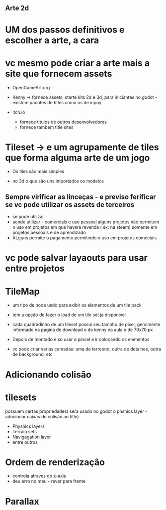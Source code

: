## Arte 2d

# UM dos passos definitivos e escolher a arte, a cara

# vc mesmo pode criar a arte mais a site que fornecem assets

  - OpenGameArt.org

  - Kenny -> fornece assets, starte kits 2d e 3d, para iniciantes no godot
            - existem pacotes de titles como os de inpuy

  - itch.io
    - fornece titulos de outros desenvolvedores
    - fornece tambem title sites

# Tileset -> e um agrupamente de tiles que forma alguma arte de um jogo

  - Os tiles são mais simples

  - no 3d o que são uns importados os modelos



## Sempre virificar as linceças - e previso ferificar se vc pode utilizar os assets de terceiros
   - se pode utilizar
   - aonde utilizar - comercials e uso pessoal
     alguns projetos não permitem o uso em projetos em que havera revenda ( ex:  na steam) somente em projetos pessoais e de aprendizado
   - ALguns permite o pagamento permitindo  o uso em projetos comeciais

# vc pode salvar layaouts para usar entre projetos

# TileMap
  - um tipo de node usdo para exibir os elementos de um tile pack
  - tem a opção de fazer o load de um tile set ja disponivel

  - cada quadradinho de um tileset possui seu tamnho de pixel, geralmente informado na pagina de download
    o do kenny na aula e de 70x70 px
  - Depois de montado e so usar o pincel e ir colocando os elementos

  - vc pode criar varias camadas: uma de terreono, outra de detalhes, outra de background, etc

# Adicionando colisão

# tilesets

 possuem certas propriedades( sera usado no godot o phshics layer - adocionar caixas de colisão ao title)

 - Physhics layers
 - Terrain sets
 - Navigagation layer
 - entre outros


 # Ordem de renderização

  - controla atraves do z-axis
  - deu erro no meu - rever para frente

# Parallax